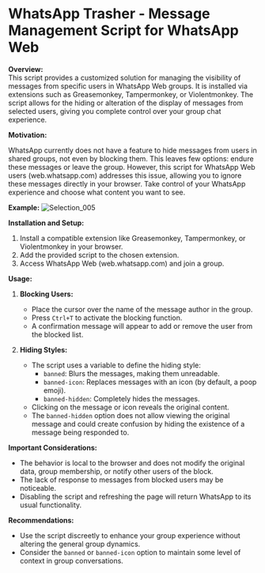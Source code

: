# WhatsApp Trasher - Message Management Script for WhatsApp Web

**Overview:**  
This script provides a customized solution for managing the visibility of messages from specific users in WhatsApp Web groups. It is installed via extensions such as Greasemonkey, Tampermonkey, or Violentmonkey. The script allows for the hiding or alteration of the display of messages from selected users, giving you complete control over your group chat experience.

**Motivation:**

WhatsApp currently does not have a feature to hide messages from users in shared groups, not even by blocking them. This leaves few options: endure these messages or leave the group. However, this script for WhatsApp Web users (web.whatsapp.com) addresses this issue, allowing you to ignore these messages directly in your browser. Take control of your WhatsApp experience and choose what content you want to see.

**Example:**
![Selection_005](https://user-images.githubusercontent.com/47392003/283968758-17d10d32-d496-4ccf-86a9-65703a263c47.png)

**Installation and Setup:**

1. Install a compatible extension like Greasemonkey, Tampermonkey, or Violentmonkey in your browser.
2. Add the provided script to the chosen extension.
3. Access WhatsApp Web (web.whatsapp.com) and join a group.

**Usage:**

1. **Blocking Users:**

    - Place the cursor over the name of the message author in the group.
    - Press `Ctrl+T` to activate the blocking function.
    - A confirmation message will appear to add or remove the user from the blocked list.

2. **Hiding Styles:**
    - The script uses a variable to define the hiding style:
        - `banned`: Blurs the messages, making them unreadable.
        - `banned-icon`: Replaces messages with an icon (by default, a poop emoji).
        - `banned-hidden`: Completely hides the messages.
    - Clicking on the message or icon reveals the original content.
    - The `banned-hidden` option does not allow viewing the original message and could create confusion by hiding the existence of a message being responded to.

**Important Considerations:**

-   The behavior is local to the browser and does not modify the original data, group membership, or notify other users of the block.
-   The lack of response to messages from blocked users may be noticeable.
-   Disabling the script and refreshing the page will return WhatsApp to its usual functionality.

**Recommendations:**

-   Use the script discreetly to enhance your group experience without altering the general group dynamics.
-   Consider the `banned` or `banned-icon` option to maintain some level of context in group conversations.
